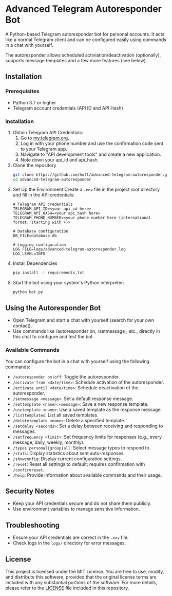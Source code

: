 # Advanced Telegram Autoresponder Bot

A Python-based Telegram autoresponder bot for personal accounts. It acts like a normal Telegram client and can be configured easily using commands in a chat with yourself.

The autoresponder allows scheduled activiation/deactivation (optionally), supports message templates and a few more features (see below).

## Installation

### Prerequisites

- Python 3.7 or higher
- Telegram account credentials (API ID and API Hash)

### Installation

1. Obtain Telegram API Credentials:
   1. Go to [my.telegram.org](https://my.telegram.org).
   2. Log in with your phone number and use the confirmation code sent to your Telegram app.
   3. Navigate to "API development tools" and create a new application.
   4. Note down your api_id and api_hash.
2. Clone the repository
   ```bash
   git clone https://github.com/hutt/advanced-telegram-autoresponder.git
   cd advanced-telegram-autoresponder
   ```
3. Set Up the Environment
   Create a `.env` file in the project root directory and fill in the API credentials:
   ```text
   # Telegram API credentials
   TELEGRAM_API_ID=<your api_id here>
   TELEGRAM_API_HASH=<your api_hash here>
   TELEGRAM_PHONE_NUMBER=<your phone number here (international format, starting with +)>

   # Database configuration
   DB_FILE=database.db

   # Logging configuration
   LOG_FILE=logs/advanced-telegram-autoresponder.log
   LOG_LEVEL=INFO
   ```
4. Install Dependencies
   ```bash
   pip install -r requirements.txt
   ```
5. Start the bot using your system's Python interpreter:
   ```bash
   python bot.py
   ```


## Using the Autoresponder Bot

* Open Telegram and start a chat with yourself (search for your own contact).
* Use commands like /autoresponder on, /setmessage <message>, etc., directly in this chat to configure and test the bot.

### Available Commands

You can configure the bot in a chat with yourself using the following commands:

- `/autoresponder on|off`: Toggle the autoresponder.
- `/activate from <date/time>`: Schedule activation of the autoresponder.
- `/activate until <date/time>`: Schedule deactivation of the autoresponder.
- `/setmessage <message>`: Set a default response message.
- `/settemplate <name>:<message>`: Save a new response template.
- `/usetemplate <name>`: Use a saved template as the response message.
- `/listtemplates`: List all saved templates.
- `/deletetemplate <name>`: Delete a specified template.
- `/setdelay <seconds>`: Set a delay between receiving and responding to messages.
- `/setfrequency <limit>`: Set frequency limits for responses (e.g., every message, daily, weekly, monthly).
- `/types personal|group|all`: Select message types to respond to.
- `/stats`: Display statistics about sent auto-responses.
- `/showconfig`: Display current configuration settings.
- `/reset`: Reset all settings to default; requires confirmation with `/confirmreset`.
- `/help`: Provide information about available commands and their usage.


## Security Notes

- Keep your API credentials secure and do not share them publicly.
- Use environment variables to manage sensitive information.


## Troubleshooting

- Ensure your API credentials are correct in the `.env` file.
- Check logs in the `logs/` directory for error messages.


## License

This project is licensed under the MIT License. You are free to use, modify, and distribute this software, provided that the original license terms are included with any substantial portions of the software. For more details, please refer to the [LICENSE](LICENSE) file included in this repository.

